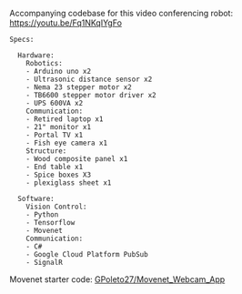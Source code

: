 Accompanying codebase for this video conferencing robot: https://youtu.be/Fq1NKqIYgFo

```
Specs:

  Hardware:
    Robotics: 
    - Arduino uno x2
    - Ultrasonic distance sensor x2
    - Nema 23 stepper motor x2 
    - TB6600 stepper motor driver x2 
    - UPS 600VA x2
    Communication:
    - Retired laptop x1
    - 21" monitor x1
    - Portal TV x1
    - Fish eye camera x1
    Structure:
    - Wood composite panel x1
    - End table x1
    - Spice boxes X3
    - plexiglass sheet x1

  Software:
    Vision Control:
    - Python 
    - Tensorflow
    - Movenet
    Communication:
    - C#
    - Google Cloud Platform PubSub
    - SignalR
```

Movenet starter code: [GPoleto27/Movenet_Webcam_App](https://github.com/GPoleto27/Movenet_Webcam_App)

